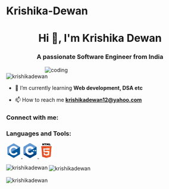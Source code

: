 # Krishika-Dewan
<h1 align="center">Hi 👋, I'm Krishika Dewan</h1>
<h3 align="center">A passionate Software Engineer from India</h3>

<img align="right" alt="coding" width="400" src="https://i.gifer.com/fetch/w300-preview/ee/eefec0ff5707e27490b17a25de8e5cee.gif">

<p align="left"> <img src="https://komarev.com/ghpvc/?username=krishikadewan&label=Profile%20views&color=0e75b6&style=flat" alt="krishikadewan" /> </p>

- 🌱 I’m currently learning **Web development, DSA etc**

- 📫 How to reach me **krishikadewan12@yahoo.com**

<h3 align="left">Connect with me:</h3>
<p align="left">
</p>

<h3 align="left">Languages and Tools:</h3>
<p align="left"> <a href="https://www.cprogramming.com/" target="_blank" rel="noreferrer"> <img src="https://raw.githubusercontent.com/devicons/devicon/master/icons/c/c-original.svg" alt="c" width="40" height="40"/> </a> <a href="https://www.w3schools.com/cpp/" target="_blank" rel="noreferrer"> <img src="https://raw.githubusercontent.com/devicons/devicon/master/icons/cplusplus/cplusplus-original.svg" alt="cplusplus" width="40" height="40"/> </a> <a href="https://www.w3.org/html/" target="_blank" rel="noreferrer"> <img src="https://raw.githubusercontent.com/devicons/devicon/master/icons/html5/html5-original-wordmark.svg" alt="html5" width="40" height="40"/> </a> </p>

<p><img align="left" src="https://github-readme-stats.vercel.app/api/top-langs?username=krishikadewan&show_icons=true&locale=en&layout=compact" alt="krishikadewan" /></p>

<p>&nbsp;<img align="center" src="https://github-readme-stats.vercel.app/api?username=krishikadewan&show_icons=true&locale=en" alt="krishikadewan" /></p>

<p><img align="center" src="https://github-readme-streak-stats.herokuapp.com/?user=krishikadewan&" alt="krishikadewan" /></p>
